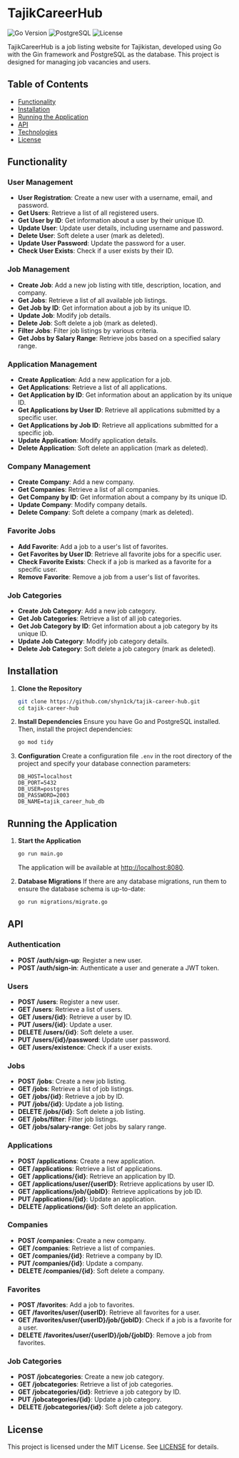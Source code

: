# TajikCareerHub

![Go Version](https://img.shields.io/badge/Go-1.18%2B-blue)
![PostgreSQL](https://img.shields.io/badge/PostgreSQL-Required-brightgreen)
![License](https://img.shields.io/badge/license-MIT-green)

TajikCareerHub is a job listing website for Tajikistan, developed using Go with the Gin framework and PostgreSQL as the database. This project is designed for managing job vacancies and users.

## Table of Contents
- [Functionality](#functionality)
- [Installation](#installation)
- [Running the Application](#running-the-application)
- [API](#api)
- [Technologies](#technologies)
- [License](#license)

## Functionality

### User Management
- **User Registration**: Create a new user with a username, email, and password.
- **Get Users**: Retrieve a list of all registered users.
- **Get User by ID**: Get information about a user by their unique ID.
- **Update User**: Update user details, including username and password.
- **Delete User**: Soft delete a user (mark as deleted).
- **Update User Password**: Update the password for a user.
- **Check User Exists**: Check if a user exists by their ID.

### Job Management
- **Create Job**: Add a new job listing with title, description, location, and company.
- **Get Jobs**: Retrieve a list of all available job listings.
- **Get Job by ID**: Get information about a job by its unique ID.
- **Update Job**: Modify job details.
- **Delete Job**: Soft delete a job (mark as deleted).
- **Filter Jobs**: Filter job listings by various criteria.
- **Get Jobs by Salary Range**: Retrieve jobs based on a specified salary range.

### Application Management
- **Create Application**: Add a new application for a job.
- **Get Applications**: Retrieve a list of all applications.
- **Get Application by ID**: Get information about an application by its unique ID.
- **Get Applications by User ID**: Retrieve all applications submitted by a specific user.
- **Get Applications by Job ID**: Retrieve all applications submitted for a specific job.
- **Update Application**: Modify application details.
- **Delete Application**: Soft delete an application (mark as deleted).

### Company Management
- **Create Company**: Add a new company.
- **Get Companies**: Retrieve a list of all companies.
- **Get Company by ID**: Get information about a company by its unique ID.
- **Update Company**: Modify company details.
- **Delete Company**: Soft delete a company (mark as deleted).

### Favorite Jobs
- **Add Favorite**: Add a job to a user's list of favorites.
- **Get Favorites by User ID**: Retrieve all favorite jobs for a specific user.
- **Check Favorite Exists**: Check if a job is marked as a favorite for a specific user.
- **Remove Favorite**: Remove a job from a user's list of favorites.

### Job Categories
- **Create Job Category**: Add a new job category.
- **Get Job Categories**: Retrieve a list of all job categories.
- **Get Job Category by ID**: Get information about a job category by its unique ID.
- **Update Job Category**: Modify job category details.
- **Delete Job Category**: Soft delete a job category (mark as deleted).

## Installation

1. **Clone the Repository**
   ```bash
   git clone https://github.com/shyn1ck/tajik-career-hub.git
   cd tajik-career-hub
   ```

2. **Install Dependencies**
   Ensure you have Go and PostgreSQL installed. Then, install the project dependencies:
   ```bash
   go mod tidy
   ```

3. **Configuration**
   Create a configuration file `.env` in the root directory of the project and specify your database connection parameters:
   ```env
   DB_HOST=localhost
   DB_PORT=5432
   DB_USER=postgres
   DB_PASSWORD=2003
   DB_NAME=tajik_career_hub_db
   ```

## Running the Application

1. **Start the Application**
   ```bash
   go run main.go
   ```
   The application will be available at [http://localhost:8080](http://localhost:8080).

2. **Database Migrations**
   If there are any database migrations, run them to ensure the database schema is up-to-date:
   ```bash
   go run migrations/migrate.go
   ```

## API

### Authentication
- **POST /auth/sign-up**: Register a new user.
- **POST /auth/sign-in**: Authenticate a user and generate a JWT token.

### Users
- **POST /users**: Register a new user.
- **GET /users**: Retrieve a list of users.
- **GET /users/{id}**: Retrieve a user by ID.
- **PUT /users/{id}**: Update a user.
- **DELETE /users/{id}**: Soft delete a user.
- **PUT /users/{id}/password**: Update user password.
- **GET /users/existence**: Check if a user exists.

### Jobs
- **POST /jobs**: Create a new job listing.
- **GET /jobs**: Retrieve a list of job listings.
- **GET /jobs/{id}**: Retrieve a job by ID.
- **PUT /jobs/{id}**: Update a job listing.
- **DELETE /jobs/{id}**: Soft delete a job listing.
- **GET /jobs/filter**: Filter job listings.
- **GET /jobs/salary-range**: Get jobs by salary range.

### Applications
- **POST /applications**: Create a new application.
- **GET /applications**: Retrieve a list of applications.
- **GET /applications/{id}**: Retrieve an application by ID.
- **GET /applications/user/{userID}**: Retrieve applications by user ID.
- **GET /applications/job/{jobID}**: Retrieve applications by job ID.
- **PUT /applications/{id}**: Update an application.
- **DELETE /applications/{id}**: Soft delete an application.

### Companies
- **POST /companies**: Create a new company.
- **GET /companies**: Retrieve a list of companies.
- **GET /companies/{id}**: Retrieve a company by ID.
- **PUT /companies/{id}**: Update a company.
- **DELETE /companies/{id}**: Soft delete a company.

### Favorites
- **POST /favorites**: Add a job to favorites.
- **GET /favorites/user/{userID}**: Retrieve all favorites for a user.
- **GET /favorites/user/{userID}/job/{jobID}**: Check if a job is a favorite for a user.
- **DELETE /favorites/user/{userID}/job/{jobID}**: Remove a job from favorites.

### Job Categories
- **POST /jobcategories**: Create a new job category.
- **GET /jobcategories**: Retrieve a list of job categories.
- **GET /jobcategories/{id}**: Retrieve a job category by ID.
- **PUT /jobcategories/{id}**: Update a job category.
- **DELETE /jobcategories/{id}**: Soft delete a job category.


## License
This project is licensed under the MIT License. See [LICENSE](LICENSE) for details.
